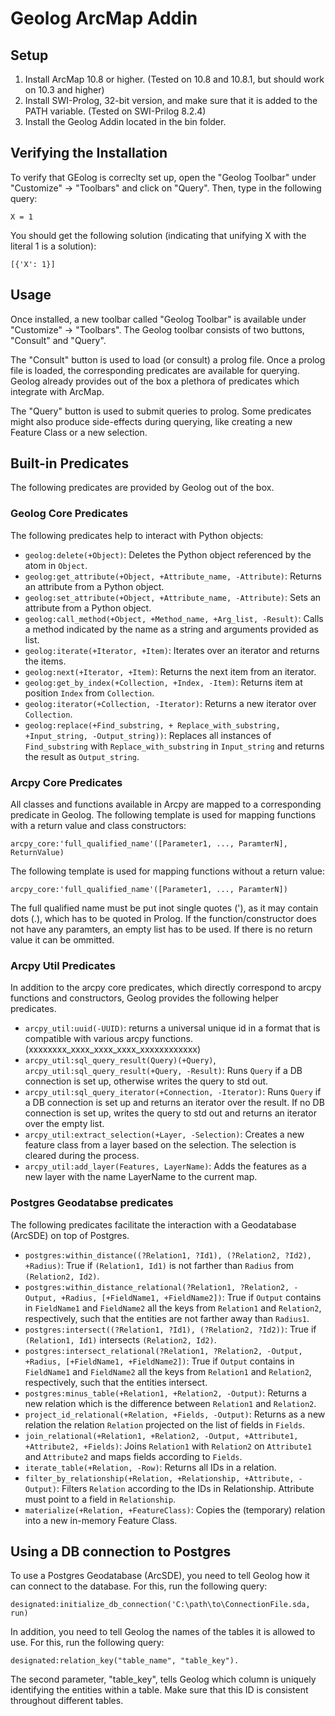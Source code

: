 # Geolog ArcMap Addin

## Setup

1. Install ArcMap 10.8 or higher. (Tested on 10.8 and 10.8.1, but should work on 10.3 and higher)
2. Install SWI-Prolog, 32-bit version, and make sure that it is added to the PATH variable. (Tested on SWI-Prilog 8.2.4)
3. Install the Geolog Addin located in the bin folder.

## Verifying the Installation

To verify that GEolog is correclty set up, open the "Geolog Toolbar" under "Customize" -> "Toolbars" and click on "Query". Then, type in the following query:

    X = 1

You should get the following solution (indicating that unifying X with the literal 1 is a solution):

    [{'X': 1}]

## Usage

Once installed, a new toolbar called "Geolog Toolbar" is available under "Customize" -> "Toolbars". The Geolog toolbar consists of two buttons, "Consult" and "Query".

The "Consult" button is used to load (or consult) a prolog file. Once a prolog file is loaded, the corresponding predicates are available for querying. Geolog already provides out of the box a plethora of predicates which integrate with ArcMap.

The "Query" button is used to submit queries to prolog. Some predicates might also produce side-effects during querying, like creating a new Feature Class or a new selection.

## Built-in Predicates

The following predicates are provided by Geolog out of the box.

### Geolog Core Predicates

The following predicates help to interact with Python objects:

* `geolog:delete(+Object)`: Deletes the Python object referenced by the atom in `Object`.
* `geolog:get_attribute(+Object, +Attribute_name, -Attribute)`: Returns an attribute from a Python object.
* `geolog:set_attribute(+Object, +Attribute_name, -Attribute)`: Sets an attribute from a Python object.
* `geolog:call_method(+Object, +Method_name, +Arg_list, -Result)`: Calls a method indicated by the name as a string and arguments provided as list.
* `geolog:iterate(+Iterator, +Item)`: Iterates over an iterator and returns the items.
* `geolog:next(+Iterator, +Item)`: Returns the next item from an iterator.
* `geolog:get_by_index(+Collection, +Index, -Item)`: Returns item at position `Index` from `Collection`.
* `geolog:iterator(+Collection, -Iterator)`: Returns a new iterator over `Collection`.
* `geolog:replace(+Find_substring, + Replace_with_substring, +Input_string, -Output_string))`: Replaces all instances of `Find_substring` with `Replace_with_substring` in `Input_string` and returns the result as `Output_string`.

### Arcpy Core Predicates

All classes and functions available in Arcpy are mapped to a corresponding predicate in Geolog. The following template is used for mapping functions with a return value and class constructors:

    arcpy_core:'full_qualified_name'([Parameter1, ..., ParamterN], ReturnValue)
    
The following template is used for mapping functions without a return value:

    arcpy_core:'full_qualified_name'([Parameter1, ..., ParamterN])
    
The full qualified name must be put inot single quotes ('), as it may contain dots (.), which has to be quoted in Prolog. If the function/constructor does not have any paramters, an empty list has to be used. If there is no return value it can be ommitted.

### Arcpy Util Predicates

In addition to the arcpy core predicates, which directly correspond to arcpy functions and constructors, Geolog provides the following helper predicates.

* `arcpy_util:uuid(-UUID)`: returns a universal unique id in a format that is compatible with various arcpy functions. (xxxxxxxx_xxxx_xxxx_xxxx_xxxxxxxxxxxx)
* `arcpy_util:sql_query_result(Query)(+Query)`, `arcpy_util:sql_query_result(+Query, -Result)`: Runs `Query` if a DB connection is set up, otherwise writes the query to std out.
* `arcpy_util:sql_query_iterator(+Connection, -Iterator)`: Runs `Query` if a DB connection is set up and returns an iterator over the result. If no DB connection is set up, writes the query to std out and returns an iterator over the empty list.
* `arcpy_util:extract_selection(+Layer, -Selection)`: Creates a new feature class from a layer based on the selection. The selection is cleared during the process.
* `arcpy_util:add_layer(Features, LayerName)`: Adds the features as a new layer with the name LayerName to the current map.

### Postgres Geodatabse predicates

The following predicates facilitate the interaction with a Geodatabase (ArcSDE) on top of Postgres.

* `postgres:within_distance((?Relation1, ?Id1), (?Relation2, ?Id2), +Radius)`: True if `(Relation1, Id1)` is not farther than `Radius` from `(Relation2, Id2)`.
* `postgres:within_distance_relational(?Relation1, ?Relation2, -Output, +Radius, [+FieldName1, +FieldName2])`: True if `Output` contains in `FieldName1` and `FieldName2` all the keys from `Relation1` and `Relation2`, respectively, such that the entities are not farther away than `Radius1`.
* `postgres:intersect((?Relation1, ?Id1), (?Relation2, ?Id2))`: True if `(Relation1, Id1)` intersects `(Relation2, Id2)`.
* `postgres:intersect_relational(?Relation1, ?Relation2, -Output, +Radius, [+FieldName1, +FieldName2])`: True if `Output` contains in `FieldName1` and `FieldName2` all the keys from `Relation1` and `Relation2`, respectively, such that the entities intersect.
* `postgres:minus_table(+Relation1, +Relation2, -Output)`: Returns a new relation which is the difference between `Relation1` and `Relation2`.
* `project_id_relational(+Relation, +Fields, -Output)`: Returns as a new relation the relation `Relation` projected on the list of fields in `Fields`.
* `join_relational(+Relation1, +Relation2, -Output, +Attribute1, +Attribute2, +Fields)`: Joins `Relation1` with `Relation2` on `Attribute1` and `Attribute2` and maps fields according to `Fields`.
* `iterate_table(+Relation, -Row)`: Returns all IDs in a relation.
* `filter_by_relationship(+Relation, +Relationship, +Attribute, -Output)`: Filters `Relation` according to the IDs in Relationship. Attribute must point to a field in `Relationship`.
* `materialize(+Relation, +FeatureClass)`: Copies the (temporary) relation into a new in-memory Feature Class.

## Using a DB connection to Postgres

To use a Postgres Geodatabase (ArcSDE), you need to tell Geolog how it can connect to the database. For this, run the following query:

    designated:initialize_db_connection('C:\path\to\ConnectionFile.sda, run)
    
In addition, you need to tell Geolog the names of the tables it is allowed to use. For this, run the following query:

    designated:relation_key("table_name", "table_key").
    
The second parameter, "table_key", tells Geolog which column is uniquely identifying the entities within a table. Make sure that this ID is consistent throughout different tables.